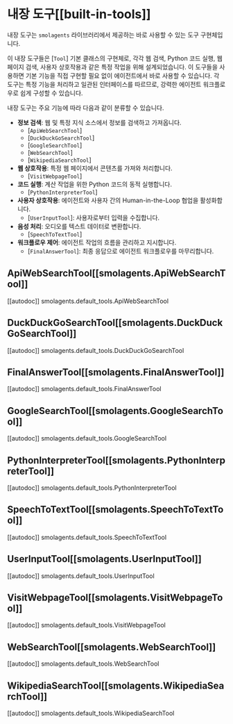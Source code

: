 # 내장 도구[[built-in-tools]]

내장 도구는 `smolagents` 라이브러리에서 제공하는 바로 사용할 수 있는 도구 구현체입니다.

이 내장 도구들은 [`Tool`] 기본 클래스의 구현체로, 각각 웹 검색, Python 코드 실행, 웹 페이지 검색, 사용자 상호작용과 같은 특정 작업을 위해 설계되었습니다.
이 도구들을 사용하면 기본 기능을 직접 구현할 필요 없이 에이전트에서 바로 사용할 수 있습니다.
각 도구는 특정 기능을 처리하고 일관된 인터페이스를 따르므로, 강력한 에이전트 워크플로우로 쉽게 구성할 수 있습니다.

내장 도구는 주요 기능에 따라 다음과 같이 분류할 수 있습니다.
- **정보 검색**: 웹 및 특정 지식 소스에서 정보를 검색하고 가져옵니다.
  - [`ApiWebSearchTool`]
  - [`DuckDuckGoSearchTool`]
  - [`GoogleSearchTool`]
  - [`WebSearchTool`]
  - [`WikipediaSearchTool`]
- **웹 상호작용**: 특정 웹 페이지에서 콘텐츠를 가져와 처리합니다.
  - [`VisitWebpageTool`]
- **코드 실행**: 계산 작업을 위한 Python 코드의 동적 실행합니다.
  - [`PythonInterpreterTool`]
- **사용자 상호작용**: 에이전트와 사용자 간의 Human-in-the-Loop 협업을 활성화합니다.
  - [`UserInputTool`]: 사용자로부터 입력을 수집합니다.
- **음성 처리**: 오디오를 텍스트 데이터로 변환합니다.
  - [`SpeechToTextTool`]
- **워크플로우 제어**: 에이전트 작업의 흐름을 관리하고 지시합니다.
  - [`FinalAnswerTool`]: 최종 응답으로 에이전트 워크플로우를 마무리합니다.

## ApiWebSearchTool[[smolagents.ApiWebSearchTool]]

[[autodoc]] smolagents.default_tools.ApiWebSearchTool

## DuckDuckGoSearchTool[[smolagents.DuckDuckGoSearchTool]]

[[autodoc]] smolagents.default_tools.DuckDuckGoSearchTool

## FinalAnswerTool[[smolagents.FinalAnswerTool]]

[[autodoc]] smolagents.default_tools.FinalAnswerTool

## GoogleSearchTool[[smolagents.GoogleSearchTool]]

[[autodoc]] smolagents.default_tools.GoogleSearchTool

## PythonInterpreterTool[[smolagents.PythonInterpreterTool]]

[[autodoc]] smolagents.default_tools.PythonInterpreterTool

## SpeechToTextTool[[smolagents.SpeechToTextTool]]

[[autodoc]] smolagents.default_tools.SpeechToTextTool

## UserInputTool[[smolagents.UserInputTool]]

[[autodoc]] smolagents.default_tools.UserInputTool

## VisitWebpageTool[[smolagents.VisitWebpageTool]]

[[autodoc]] smolagents.default_tools.VisitWebpageTool

## WebSearchTool[[smolagents.WebSearchTool]]

[[autodoc]] smolagents.default_tools.WebSearchTool

## WikipediaSearchTool[[smolagents.WikipediaSearchTool]]

[[autodoc]] smolagents.default_tools.WikipediaSearchTool